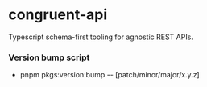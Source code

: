 # congruent-api
Typescript schema-first tooling for agnostic REST APIs.

### Version bump script
- pnpm pkgs:version:bump -- [patch/minor/major/x.y.z]
